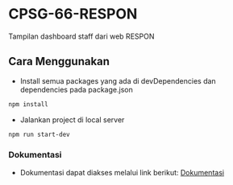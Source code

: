 # CPSG-66-RESPON
Tampilan dashboard staff dari web RESPON

## Cara Menggunakan
* Install semua packages yang ada di devDependencies dan dependencies pada package.json

```sh
npm install
```

* Jalankan project di local server
```sh
npm run start-dev
```

### Dokumentasi
* Dokumentasi dapat diakses melalui link berikut:
[Dokumentasi](https://drive.google.com/drive/folders/1wODwkdFs3HgksneEZ9d1cbDt9yp-i5hS)
